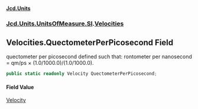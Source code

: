 #### [Jcd.Units](index 'index')
### [Jcd.Units.UnitsOfMeasure.SI](Jcd.Units.UnitsOfMeasure.SI 'Jcd.Units.UnitsOfMeasure.SI').[Velocities](Velocities 'Jcd.Units.UnitsOfMeasure.SI.Velocities')

## Velocities.QuectometerPerPicosecond Field

quectometer per picosecond defined such that: rontometer per nanosecond = qm/ps × (1.0/1000.0)/(1.0/1000.0).

```csharp
public static readonly Velocity QuectometerPerPicosecond;
```

#### Field Value
[Velocity](Velocity 'Jcd.Units.UnitTypes.Velocity')